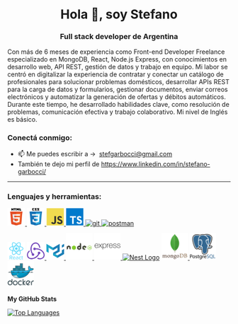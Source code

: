 
<h1 align="center">Hola 👋, soy Stefano</h1>
<h3 align="center">Full stack developer de Argentina</h3>

Con más de 6 meses de experiencia como Front-end Developer Freelance
especializado en MongoDB, React, Node.js Express, con conocimientos en desarrollo web,
API REST, gestión de datos y trabajo en equipo.
Mi labor se centró en digitalizar la experiencia de contratar y conectar un catálogo de profesionales para solucionar problemas domésticos, desarrollar APIs REST para
la carga de datos y formularios, gestionar documentos, enviar correos electrónicos y automatizar la generación de ofertas y débitos automáticos. Durante este tiempo, he desarrollado habilidades clave, como resolución de problemas, comunicación efectiva y trabajo colaborativo. Mi nivel de Inglés es básico.

<h3 align="left">Conectá conmigo:</h3>

- 📫 Me puedes escribir a →  stefgarbocci@gmail.com
- También te dejo mi perfil de https://www.linkedin.com/in/stefano-garbocci/


<hr>

<h3 align="left">Lenguajes y herramientas:</h3>
<a href="https://www.w3.org/html/" target="_blank" rel="noreferrer"> <img src="https://raw.githubusercontent.com/devicons/devicon/master/icons/html5/html5-original-wordmark.svg" alt="html5" width="40" height="40"/> </a><a href="https://www.w3schools.com/css/" target="_blank" rel="noreferrer"> <img src="https://raw.githubusercontent.com/devicons/devicon/master/icons/css3/css3-original-wordmark.svg" alt="css3" width="40" height="40"/></a><a href="https://developer.mozilla.org/en-US/docs/Web/JavaScript" target="_blank" rel="noreferrer"> <img src="https://raw.githubusercontent.com/devicons/devicon/master/icons/javascript/javascript-original.svg" alt="javascript" width="40" height="40"/> </a><a href="https://www.typescriptlang.org/" target="_blank" rel="noreferrer"> <img src="https://raw.githubusercontent.com/devicons/devicon/master/icons/typescript/typescript-original.svg" alt="typescript" width="40" height="40"/> </a><a href="https://git-scm.com/" target="_blank" rel="noreferrer"> <img src="https://www.vectorlogo.zone/logos/git-scm/git-scm-icon.svg" alt="git" width="40" height="40"/> </a><a href="https://postman.com" target="_blank" rel="noreferrer"> <img src="https://www.vectorlogo.zone/logos/getpostman/getpostman-icon.svg" alt="postman" width="40" height="40"/> </a>

<a href="https://reactjs.org/" target="_blank" rel="noreferrer"> <img src="https://raw.githubusercontent.com/devicons/devicon/master/icons/react/react-original-wordmark.svg" alt="react" width="40" height="40"/></a>
<a href="https://redux.js.org" target="_blank" rel="noreferrer"><img src="https://raw.githubusercontent.com/devicons/devicon/master/icons/redux/redux-original.svg" alt="redux" width="40" height="40"/> </a><a href="https://mui.com" target="_blank" rel="noreferrer" >  <img src="https://raw.githubusercontent.com/devicons/devicon/master/icons/materialui/materialui-original.svg" alt="Material UI" width="40" height="40"/></a><a href="https://nodejs.org" target="_blank" rel="noreferrer"> <img src="https://raw.githubusercontent.com/devicons/devicon/master/icons/nodejs/nodejs-original-wordmark.svg" alt="nodejs" width="60" /> </a><a href="https://expressjs.com" target="_blank" rel="noreferrer"> <img src="https://raw.githubusercontent.com/devicons/devicon/master/icons/express/express-original-wordmark.svg" alt="express" width="60" /> </a><a href="http://nestjs.com/" target="blank"><img src="https://nestjs.com/img/logo-small.svg" width="60" alt="Nest Logo" /></a>
<a href="https://www.mongodb.com/" target="_blank" rel="noreferrer"> <img src="https://raw.githubusercontent.com/devicons/devicon/master/icons/mongodb/mongodb-original-wordmark.svg" alt="mongodb" width="60" /> </a><a href="https://www.postgresql.org" target="_blank" rel="noreferrer"> <img src="https://raw.githubusercontent.com/devicons/devicon/master/icons/postgresql/postgresql-original-wordmark.svg" alt="postgresql" width="60" /> </a><a href="https://www.docker.com" target="_blank"  rel="noreferrer"> <img src="https://raw.githubusercontent.com/devicons/devicon/master/icons/docker/docker-original-wordmark.svg" alt="docker" width="60" /></a>
<p align="left"> 
</p>


<b>My GitHub Stats</b>

<a href="https://github.com/GarbocciST" align="left"><img src="https://github-readme-stats.vercel.app/api/top-langs/?username=GarbocciST&langs_count=10&title_color=ef4444&text_color=ffffff&icon_color=0891b2&bg_color=1c1917&hide_border=true&locale=en&custom_title=Top%20%Languages" alt="Top Languages" /></a>


